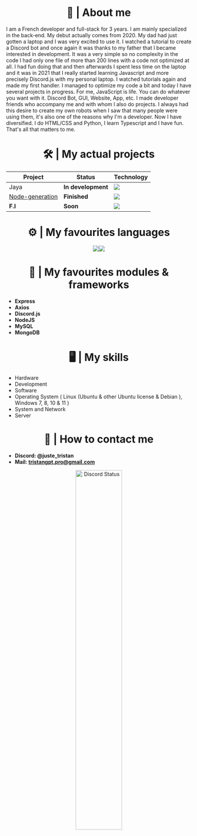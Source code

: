  <h1 align="center">🪪 | About me</h1>
 
I am a French developer and full-stack for 3 years. I am mainly specialized in the back-end.
My debut actually comes from 2020. My dad had just gotten a laptop and I was very excited to use it. I watched a tutorial to create a Discord bot and once again it was thanks to my father that I became interested in development. It was a very simple so no complexity in the code I had only one file of more than 200 lines with a code not optimized at all. I had fun doing that and then afterwards I spent less time on the laptop and it was in 2021 that I really started learning Javascript and more precisely Discord.js with my personal laptop. I watched tutorials again and made my first handler. I managed to optimize my code a bit and today I have several projects in progress. For me, JavaScript is life. You can do whatever you want with it. Discord Bot, GUI, Website, App, etc. I made developer friends who accompany me and with whom I also do projects. I always had this desire to create my own robots when I saw that many people were using them, it's also one of the reasons why I'm a developer. Now I have diversified. I do HTML/CSS and Python, I learn Typescript and I have fun. That's all that matters to me.



<h1 align="center">🛠️ | My actual projects</h1>

| Project | Status | Technology |
|----------|----------|----------|
| Jaya  | **In development**  | <img src="https://img.shields.io/badge/Node.js-v18.16.1-green">  |
| [Node-generation](https://github.com/Tristan-GPT/node-generation)  | **Finished**  | <img src="https://img.shields.io/badge/Node.js-v18.16.1-green"> |
| **F.I**  | **Soon**  | <img src="https://img.shields.io/badge/Node.js-v18.16.1-green"> |

<h1 align="center">⚙️ | My favourites languages</h1>

<div style="display: flex; justify-content: center;">
  <img src="https://github-readme-stats.vercel.app/api/top-langs/?username=Tristan-GPT&theme=radical">
  <img src="https://github-readme-stats.vercel.app/api?username=Tristan-GPT&show_icons=true&theme=radical">
</div>

<h1 align="center">🧰 | My favourites modules & frameworks</h1>

+ **Express**
+ **Axios**
+ **Discord.js**
+ **NodeJS**
+ **MySQL**
+ **MongoDB**

<h1 align="center">🖥️ | My skills</h1>

+ Hardware
+ Development
+ Software
+ Operating System ( Linux (Ubuntu & other Ubuntu license & Debian ), Windows 7, 8, 10 & 11 )
+ System and Network
+ Server


<h1 align="center">📱 | How to contact me</h1>

+ **Discord: @juste_tristan**
+ **Mail: tristangpt.pro@gmail.com**

<div style="text-align: center;">
  <a href="https://discord.com/users/729435070128980018" target="_blank"> 
  <img width="50%" align="center" alt="Discord Status" src="https://lanyard.cnrad.dev/api/729435070128980018?bg=1f1f1f&borderRadius=5px">
</div>


